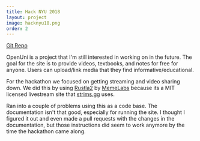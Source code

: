 ```yaml
---
title: Hack NYU 2018
layout: project
image: hacknyu18.png
order: 2
---
```


[Git Repo](https://github.com/S1MB10T3/openuni)

OpenUni is a project that I'm still interested in working on in the future.
The goal for the site is to provide videos, textbooks, and notes for free for
anyone. Users can upload/link media that they find informative/educational.

For the hackathon we focused on getting streaming and video sharing down. We did
this by using [Rustla2](https://github.com/MemeLabs/Rustla2) by
[MemeLabs](https://github.com/MemeLabs) because its a MIT licensed livestream
site that [strims.gg](https://strims.gg) uses.

Ran into a couple of problems using this as a code base. The documentation isn't
that good, especially for running the site. I thought I figured it out and even
made a pull requests with the changes in the documentation, but those instructions
did seem to work anymore by the time the hackathon came along.
